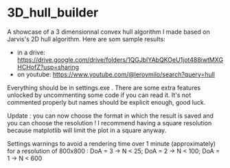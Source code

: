 # 3D_hull_builder
A showcase of a 3 dimensionnal convex hull algorithm I made based on Jarvis's 2D hull algorithm. Here are som sample results:
- in a drive: https://drive.google.com/drive/folders/1QGJblYAbQKOeU1jot488iwtMXGHCHofZ?usp=sharing
- on youtube: https://www.youtube.com/@leroymilo/search?query=hull

Everything should be in settings.exe . There are some extra features unlocked by uncommenting some code if you can read it.
It's not commented properly but names should be explicit enough, good luck.

Update : you can now choose the format in which the result is saved and you can choose the resolution !
I recommend having a square resolution because matplotlib will limit the plot in a square anyway.

Settings warnings to avoid a rendering time over 1 minute (approximately) for a resolution of 800x800 :
DoA = 3 -> N < 25;
DoA = 2 -> N < 100;
DoA = 1 -> N < 600
